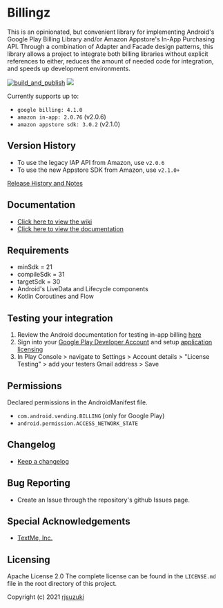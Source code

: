 # Billingz

This is an opinionated, but convenient library for implementing Android's Google Play Billing Library and/or Amazon Appstore's In-App Purchasing API.
Through a combination of Adapter and Facade design patterns, this library allows a project to integrate both billing libraries without explicit references to either, reduces the amount of needed code for integration, and speeds up development environments.

[![build_and_publish](https://github.com/rjsuzuki/billingz/actions/workflows/release-package.yml/badge.svg)](https://github.com/rjsuzuki/billingz/actions/workflows/release-package.yml) [![](https://jitpack.io/v/rjsuzuki/billingz.svg)](https://jitpack.io/#rjsuzuki/billingz)


Currently supports up to: 
   - `google billing: 4.1.0`  
   - `amazon in-app: 2.0.76`  (v2.0.6)
   - `amazon appstore sdk: 3.0.2` (v2.1.0)
## Version History

- To use the legacy IAP API from Amazon, use `v2.0.6`
- To use the new Appstore SDK from Amazon, use `v2.1.0+`

[Release History and Notes](https://github.com/rjsuzuki/billingz/releases)

## Documentation

- [Click here to view the wiki](https://github.com/rjsuzuki/billingz/wiki)
- [Click here to view the documentation](https://rjsuzuki.github.io/billingz/)

## Requirements

- minSdk     = 21
- compileSdk = 31
- targetSdk  = 30
- Android's LiveData and Lifecycle components 
- Kotlin Coroutines and Flow

## Testing your integration
1. Review the Android documentation for testing in-app billing [here](https://developer.android.com/google/play/billing/test#testing-purchases)
2. Sign into your [Google Play Developer Account](https://play.google.com/apps/publish/) and setup [application licensing](https://developer.android.com/google/play/licensing/overview.html)
3. In Play Console > navigate to Settings > Account details > "License Testing" > add your testers Gmail address > Save

## Permissions

Declared permissions in the AndroidManifest file.

- `com.android.vending.BILLING` (only for Google Play)
- `android.permission.ACCESS_NETWORK_STATE`

## Changelog

- [Keep a changelog](https://keepachangelog.com/en/1.0.0/)

## Bug Reporting

- Create an Issue through the repository's github Issues page.

## Special Acknowledgements

- [TextMe, Inc.](https://www.textmeinc.com)

## Licensing

Apache License 2.0
The complete license can be found in the `LICENSE.md` file in the root directory of this project.

Copyright (c) 2021 [rjsuzuki](https://github.com/rjsuzuki)
 
